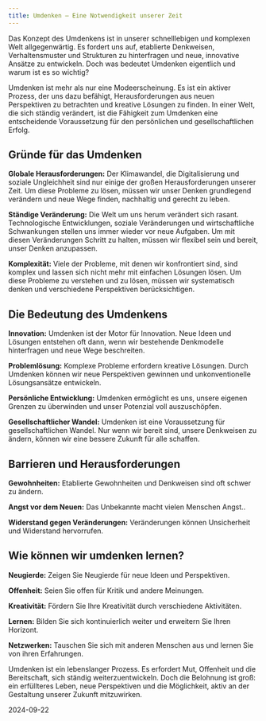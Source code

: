 ```yaml
---  
title: Umdenken – Eine Notwendigkeit unserer Zeit
---
```

Das Konzept des Umdenkens ist in unserer schnelllebigen und komplexen Welt allgegenwärtig. Es fordert uns auf, etablierte Denkweisen, Verhaltensmuster und Strukturen zu hinterfragen und neue, innovative Ansätze zu entwickeln. Doch was bedeutet Umdenken eigentlich und warum ist es so wichtig?

Umdenken ist mehr als nur eine Modeerscheinung. Es ist ein aktiver Prozess, der uns dazu befähigt, Herausforderungen aus neuen Perspektiven zu betrachten und kreative Lösungen zu finden. In einer Welt, die sich ständig verändert, ist die Fähigkeit zum Umdenken eine entscheidende Voraussetzung für den persönlichen und gesellschaftlichen Erfolg.

## Gründe für das Umdenken

**Globale Herausforderungen:** Der Klimawandel, die Digitalisierung und soziale Ungleichheit sind nur einige der großen Herausforderungen unserer Zeit. Um diese Probleme zu lösen, müssen wir unser Denken grundlegend verändern und neue Wege finden, nachhaltig und gerecht zu leben.

**Ständige Veränderung:** Die Welt um uns herum verändert sich rasant. Technologische Entwicklungen, soziale Veränderungen und wirtschaftliche Schwankungen stellen uns immer wieder vor neue Aufgaben. Um mit diesen Veränderungen Schritt zu halten, müssen wir flexibel sein und bereit, unser Denken anzupassen.

**Komplexität:** Viele der Probleme, mit denen wir konfrontiert sind, sind komplex und lassen sich nicht mehr mit einfachen Lösungen lösen. Um diese Probleme zu verstehen und zu lösen, müssen wir systematisch denken und verschiedene Perspektiven berücksichtigen.

## Die Bedeutung des Umdenkens

**Innovation:** Umdenken ist der Motor für Innovation. Neue Ideen und Lösungen entstehen oft dann, wenn wir bestehende Denkmodelle hinterfragen und neue Wege beschreiten.

**Problemlösung:** Komplexe Probleme erfordern kreative Lösungen. Durch Umdenken können wir neue Perspektiven gewinnen und unkonventionelle Lösungsansätze entwickeln.

**Persönliche Entwicklung:** Umdenken ermöglicht es uns, unsere eigenen Grenzen zu überwinden und unser Potenzial voll auszuschöpfen.

**Gesellschaftlicher Wandel:** Umdenken ist eine Voraussetzung für gesellschaftlichen Wandel. Nur wenn wir bereit sind, unsere Denkweisen zu ändern, können wir eine bessere Zukunft für alle schaffen.

## Barrieren und Herausforderungen

**Gewohnheiten:** Etablierte Gewohnheiten und Denkweisen sind oft schwer zu ändern.

**Angst vor dem Neuen:** Das Unbekannte macht vielen Menschen Angst..

**Widerstand gegen Veränderungen:** Veränderungen können Unsicherheit und Widerstand hervorrufen.

## Wie können wir umdenken lernen?

**Neugierde:** Zeigen Sie Neugierde für neue Ideen und Perspektiven.

**Offenheit:** Seien Sie offen für Kritik und andere Meinungen.

**Kreativität:** Fördern Sie Ihre Kreativität durch verschiedene Aktivitäten.

**Lernen:** Bilden Sie sich kontinuierlich weiter und erweitern Sie Ihren Horizont.

**Netzwerken:** Tauschen Sie sich mit anderen Menschen aus und lernen Sie von ihren Erfahrungen.

Umdenken ist ein lebenslanger Prozess. Es erfordert Mut, Offenheit und die Bereitschaft, sich ständig weiterzuentwickeln. Doch die Belohnung ist groß: ein erfüllteres Leben, neue Perspektiven und die Möglichkeit, aktiv an der Gestaltung unserer Zukunft mitzuwirken.

2024-09-22
